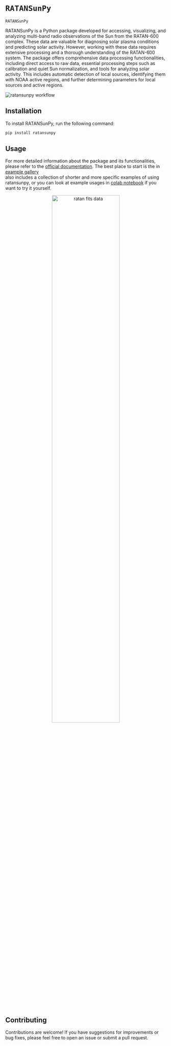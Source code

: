 # ``RATANSunPy``
``RATANSunPy`` 

RATANSunPy is a Python package developed for accessing, visualizing, and analyzing
multi-band radio observations of the Sun from the RATAN-600 complex. These data are 
valuable for diagnosing solar plasma conditions and predicting solar activity. 
However, working with these data requires extensive processing and a thorough 
understanding of the RATAN-600 system. The package offers comprehensive data 
processing functionalities, including direct access to raw data, essential 
processing steps such as calibration and quiet Sun normalization, and tools for 
analyzing solar activity. This includes automatic detection of local sources,
identifying them with NOAA active regions, and further determining parameters for 
local sources and active regions.

![ratansunpy workflow](images/ratansunpy_workflow.png)

## Installation

To install RATANSunPy, run the following command:
```bash
pip install ratansunpy
```

## Usage
 
For more detailed information about the package and its functionalities, please refer to the [official documentation](https://spbfsao.github.io/RATANSunPy/).
The best place to start is the in [example gallery](https://github.com/SpbfSAO/RATANSunPy/tree/main/notebooks)  
also includes a collection of shorter and more specific examples of using ratansunpy, or you can look at example usages in [colab notebook](https://colab.research.google.com/drive/1JCaW_Kj-1Al-sDoNhJRawlSit5gietKm?usp=sharing) if you want to try it yourself. 

<p align="center">
  <img src="images/raw_ratan_scan.png" alt="ratan fits data" style="width:65%;"/>
</p>


## Contributing

Contributions are welcome! If you have suggestions for improvements or bug fixes, 
please feel free to open an issue or submit a pull request.

